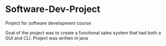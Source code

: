 # Software-Dev-Project
Project for software development course

Goal of the project was to create a functional sales system that had both a GUI and CLI. 
Project was written in java
